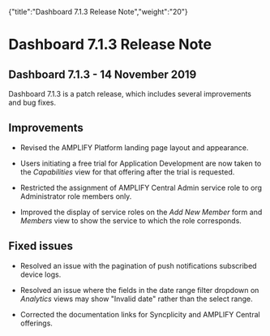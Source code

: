 {"title":"Dashboard 7.1.3 Release Note","weight":"20"} 

# Dashboard 7.1.3 Release Note

## Dashboard 7.1.3 - 14 November 2019

Dashboard 7.1.3 is a patch release, which includes several improvements and bug fixes.

## Improvements

*   Revised the AMPLIFY Platform landing page layout and appearance.
    
*   Users initiating a free trial for Application Development are now taken to the _Capabilities_ view for that offering after the trial is requested.
    
*   Restricted the assignment of AMPLIFY Central Admin service role to org Administrator role members only.
    
*   Improved the display of service roles on the _Add New Member_ form and _Members_ view to show the service to which the role corresponds.
    

## Fixed issues

*   Resolved an issue with the pagination of push notifications subscribed device logs.
    
*   Resolved an issue where the fields in the date range filter dropdown on _Analytics_ views may show "Invalid date" rather than the select range.
    
*   Corrected the documentation links for Syncplicity and AMPLIFY Central offerings.
